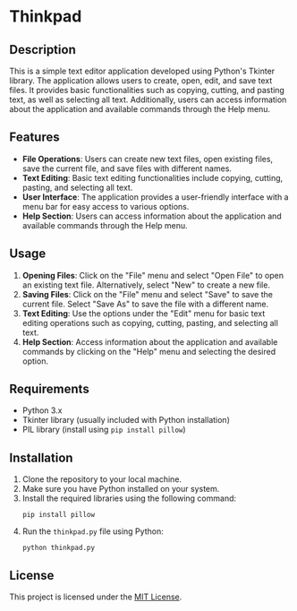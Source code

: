 # Thinkpad

## Description
This is a simple text editor application developed using Python's Tkinter library. The application allows users to create, open, edit, and save text files. It provides basic functionalities such as copying, cutting, and pasting text, as well as selecting all text. Additionally, users can access information about the application and available commands through the Help menu.

## Features
- **File Operations**: Users can create new text files, open existing files, save the current file, and save files with different names.
- **Text Editing**: Basic text editing functionalities include copying, cutting, pasting, and selecting all text.
- **User Interface**: The application provides a user-friendly interface with a menu bar for easy access to various options.
- **Help Section**: Users can access information about the application and available commands through the Help menu.

## Usage
1. **Opening Files**: Click on the "File" menu and select "Open File" to open an existing text file. Alternatively, select "New" to create a new file.
2. **Saving Files**: Click on the "File" menu and select "Save" to save the current file. Select "Save As" to save the file with a different name.
3. **Text Editing**: Use the options under the "Edit" menu for basic text editing operations such as copying, cutting, pasting, and selecting all text.
4. **Help Section**: Access information about the application and available commands by clicking on the "Help" menu and selecting the desired option.

## Requirements
- Python 3.x
- Tkinter library (usually included with Python installation)
- PIL library (install using `pip install pillow`)

## Installation
1. Clone the repository to your local machine.
2. Make sure you have Python installed on your system.
3. Install the required libraries using the following command:
    ```
    pip install pillow
    ```
4. Run the `thinkpad.py` file using Python:
    ```
    python thinkpad.py
    ```

## License
This project is licensed under the [MIT License](LICENSE).

